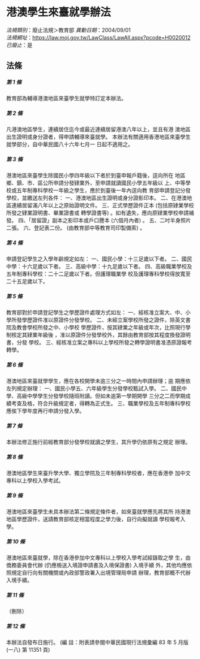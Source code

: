 # 港澳學生來臺就學辦法

*法規類別*：廢止法規＞教育部
*異動日期*：2004/09/01  
*法規網址*：https://law.moj.gov.tw/LawClass/LawAll.aspx?pcode=H0020012
*已廢止*：是


## 法條
##### 第 1 條
教育部為輔導港澳地區來臺學生就學特訂定本辦法。

##### 第 2 條
凡港澳地區學生，連續居住迄今或最近連續居留港澳八年以上，並且有港
澳地區出生證明或身分證者，得申請輔導來臺就學。
本辦法有關適用香港地區來臺學生就學部分，自中華民國八十六年七月一
日起不適用之。

##### 第 3 條
港澳地區來臺學生除國民小學四年級以下者於到臺申報戶籍後，逕向所在
地區鄉、鎮、市、區公所申請分發肄業外，至申請就讀國民小學五年級以
上、中等學校或五年制專科學校一年級之學生，應於到臺後一年內逕向教
育部申請登記分發學校，並繳送左列各件：
一、港澳地區出生證明或身分證影印本。
二、在港澳地區連續居留滿八年以上之原始證明文件。
三、正式學歷證件正本 (包括原肄業學校所發之肄業證明書、畢業證書或
    轉學證書等) 。如有遺失，應向原肄業學校申請補發。
四、「居留證」副本之影印本或戶口謄本 (六個月內者) 。
五、二吋半身照片二張。
六、登記表二份。 (由教育部中等教育司印製備索) 。


##### 第 4 條
申請登記學生之入學年齡規定如左：
一、國民小學：十三足歲以下者。
二、國民中學：十六足歲以下者。
三、高級中學：十九足歲以下者。
四、高級職業學校及五年制專科學校：二十二足歲以下者。但護理職業學
校及護理專科學校得放寬至二十五足歲以下。


##### 第 5 條
教育部對於申請登記學生之學歷證件處理方式如左：
一、經核准立案大、中、小學所發學歷證件准以原證件分發學校。
二、未經立案學校所發之證件，除英文書院及教會學校所發之中、小學校
    學歷證件，按其肄業之年級或年次，比照現行學制核定其肄業年級後
    ，准以原證件分發學校外，其餘由教育部按其程度換發證明書，分發
    學校。
三、經核准立案之專科以上學校所發之轉學證明書准憑原證報考轉學。


##### 第 6 條
港澳地區來臺就學學生，應在各校開學未逾三分之一時間內申請辦理；逾
期應依左列規定辦理：
一、國民小學五、六年級學生分發學校甄試入學。
二、國民中學、高級中學學生分發學校隨班附讀。但如未逾第一學期開學
    三分之二而學期成績考查及格，符合升級規定者，得轉為正式生。
三、職業學校及五年制專科學校應俟下學年度再行申請分發入學。


##### 第 7 條
本辦法修正施行前經教育部分發學校就讀之學生，其升學仍依原有之規定
辦理。

##### 第 8 條
港澳地區學生來臺升學大學、獨立學院及三年制專科學校者，應在香港參
加中文專科以上學校入學考試。

##### 第 9 條
港澳地區來臺學生未具本辦法第二條規定條件者，如來臺就學應先將其所
持港澳地區學歷證件，送請教育部核定相當程度之學力後，自行向擬就讀
學校報考入學。

##### 第 10 條
港澳地區來臺就學，除在香港參加中文專科以上學校入學考試經錄取之學
生，由僑務委員會代辦 (仍應檢送入境證申請書及入境保證書) 入境手續
外，其他均應依照規定自行向有關機關或內政部警政署入出境管理局申請
辦理，教育部概不代辦入境手續。

##### 第 11 條
（刪除）

##### 第 12 條
本辦法自發布日施行。
 (編      註：附表請參閱中華民國現行法規彙編 83 年 5 月版 (一八)
  第 11351 頁)


